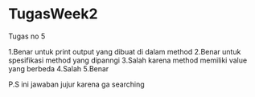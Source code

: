 # TugasWeek2

Tugas no 5 

1.Benar
untuk print output yang dibuat di dalam method
2.Benar
untuk spesifikasi method yang dipanngi
3.Salah
karena method memiliki value yang berbeda
4.Salah
5.Benar

P.S ini jawaban jujur karena ga searching
